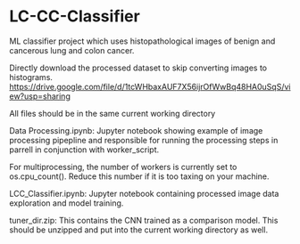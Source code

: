 # LC-CC-Classifier
ML classifier project which uses histopathological images of benign and cancerous lung and colon cancer.

Directly download the processed dataset to skip converting images to histograms.
https://drive.google.com/file/d/1tcWHbaxAUF7X56ijrOfWwBq48HA0uSqS/view?usp=sharing

All files should be in the same current working directory

Data Processing.ipynb:
Jupyter notebook showing example of image processing pipepline and responsible for running the processing steps in parrell in conjunction with worker_script.

For multiprocessing, the number of workers is currently set to os.cpu_count(). Reduce this number if it is too taxing on your machine.

LCC_Classifier.ipynb:
Jupyter notebook containing processed image data exploration and model training.

tuner_dir.zip:
This contains the CNN trained as a comparison model. This should be unzipped and put into the current working directory as well.
